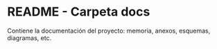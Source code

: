 # README - Carpeta docs

Contiene la documentación del proyecto: memoria, anexos, esquemas, diagramas, etc.